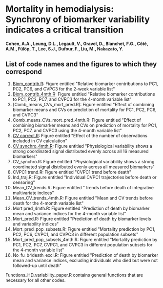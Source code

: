 # Mortality in hemodialysis: Synchrony of biomarker variability indicates a critical transition

#### Cohen, A.A., Leung, D.L., Legault, V., Gravel, D., Blanchet, F.G., Côté, A.M., Fülöp, T., Lee, S.J., Dufour, F., Liu, M., Nakazato, Y.

## List of code names and the figures to which they correspond

1. [Biom_contrib.R](https://github.com/cohenaginglab/HD_variability/blob/2bd133778b3dd4c511ff252eb54c07970767f996/Biom%20contrib.R): Figure entitled "Relative biomarker contributions to PC1, PC2, PC6, and CVPC3 for the 2-week variable list"
2. [Biom_contrib_4mth.R](https://github.com/cohenaginglab/HD_variability/blob/2bd133778b3dd4c511ff252eb54c07970767f996/Biom%20contrib_4mth.R): Figure entitled "Relative biomarker contributions to PC1, PC2, PC7, and CVPC3 for the 4-month variable list"
3. [Comb_means_CVs_mort_pred.R]: Figure entitled "Effect of combining biomarker means and CVs on prediction of mortality for PC1, PC2, PC6, and CVPC3"
4. Comb_means_CVs_mort_pred_4mth.R: Figure entitled "Effect of combining biomarker means and CVs on prediction of mortality for PC1, PC2, PC7, and CVPC3 using the 4-month variable list"
5. [CV correct.R](https://github.com/cohenaginglab/HD_variability/blob/9e03a1546069d3f2e667309e9458712d3a288ecc/CV%20correct.R): Figure entitled "Effect of the number of observations included in CV calculation"
6. [CV synchro_4mth.R](https://github.com/cohenaginglab/HD_variability/blob/9e03a1546069d3f2e667309e9458712d3a288ecc/CV%20synchro_4mth.R): Figure entitled "Physiological variability shows a strong coordinated signal distributed evenly across all 16 measured biomarkers"
7. CV_synchro.R: Figure entitled "Physiological variability shows a strong coordinated signal distributed evenly across all measured biomarkers"
8. CVPC1 trend.R: Figure entitled "CVPC1 trend before death"
9. Ind_traj.R: Figure entitled "Individual CVPC1 trajectories before death or censoring"
10. Mean_CV_trends.R: Figure entitled "Trends before death of integrative multivariate indices"
11. Mean_CV_trends_4mth.R: Figure entitled "Mean and CV trends before death for the 4-month variable list"
12. Mort pred_4mth.R: Figure entitled "Prediction of death by biomarker mean and variance indices for the 4-month variable list"
13. Mort_pred.R: Figure entitled "Prediction of death by biomarker levels and variability indices"
14. Mort_pred_pop_subsets.R: Figure entitled "Mortality prediction by PC1, PC2, PC6, CVPC1, and CVPC3 in different population subsets"
15. Mort_pred_pop_subsets_4mth.R: Figure entitled "Mortality prediction by PC1, PC2, PC7, CVPC1, and CVPC3 in different population subsets for the 4-month variable list"
16. No_fu_b4death_excl.R: Figure entitled "Prediction of death by biomarker mean and variance indices, excluding individuals who died but were not followed-up until death"

Functions_HD_variability_paper.R contains general functions that are necessary for all other codes.
